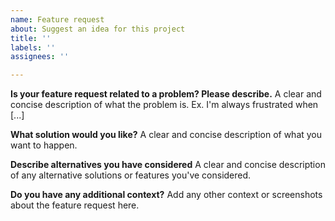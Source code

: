 ```yaml
---
name: Feature request
about: Suggest an idea for this project
title: ''
labels: ''
assignees: ''

---
```


**Is your feature request related to a problem? Please describe.**
A clear and concise description of what the problem is. Ex. I'm always frustrated when [...]

**What solution would you like?**
A clear and concise description of what you want to happen.

**Describe alternatives you have considered**
A clear and concise description of any alternative solutions or features you've considered.

**Do you have any additional context?**
Add any other context or screenshots about the feature request here.

